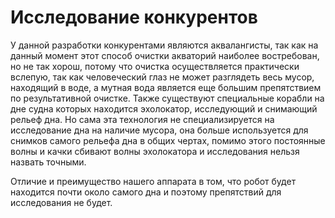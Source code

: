 # Исследование конкурентов

У данной разработки конкурентами являются аквалангисты, так как на данный момент этот способ очистки акваторий наиболее востребован, но не так хорош, потому что очистка осуществляется практически вслепую, так как человеческий глаз не может разглядеть весь мусор, находящий в воде, а мутная вода является еще большим препятствием по результативной очистке. Также существуют специальные корабли на дне судна которых находится эхолокатор, исследующий и снимающий рельеф дна. Но сама эта технология не специализируется на исследование дна на наличие мусора, она больше используется для снимков самого рельефа дна в общих чертах, помимо этого постоянные волны и качки сбивают волны эхолокатора и исследования нельзя назвать точными.

Отличие и преимущество нашего аппарата в том, что робот будет находится почти около самого дна и поэтому препятствий для исследования не будет.
